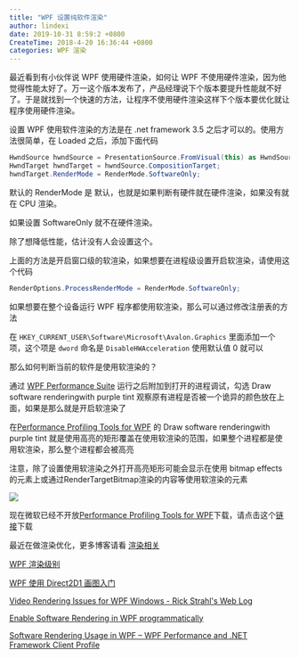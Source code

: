 ```yaml
---
title: "WPF 设置纯软件渲染"
author: lindexi
date: 2019-10-31 8:59:2 +0800
CreateTime: 2018-4-20 16:36:44 +0800
categories: WPF 渲染
---
```


最近看到有小伙伴说 WPF 使用硬件渲染，如何让 WPF 不使用硬件渲染，因为他觉得性能太好了。万一这个版本发布了，产品经理说下个版本要提升性能就不好了。于是就找到一个快速的方法，让程序不使用硬件渲染这样下个版本要优化就让程序使用硬件渲染。

<!--more-->


<!-- 标签：WPF,渲染 -->

设置 WPF 使用软件渲染的方法是在 .net framework 3.5 之后才可以的。使用方法很简单，在 Loaded 之后，添加下面代码

```csharp
HwndSource hwndSource = PresentationSource.FromVisual(this) as HwndSource;
HwndTarget hwndTarget = hwndSource.CompositionTarget;
hwndTarget.RenderMode = RenderMode.SoftwareOnly;
```

默认的 RenderMode 是 默认，也就是如果判断有硬件就在硬件渲染，如果没有就在 CPU 渲染。

如果设置 SoftwareOnly 就不在硬件渲染。

除了想降低性能，估计没有人会设置这个。

上面的方法是开启窗口级的软渲染，如果想要在进程级设置开启软渲染，请使用这个代码

```csharp
RenderOptions.ProcessRenderMode = RenderMode.SoftwareOnly; 
```

如果想要在整个设备运行 WPF 程序都使用软渲染，那么可以通过修改注册表的方法

在 `HKEY_CURRENT_USER\Software\Microsoft\Avalon.Graphics` 里面添加一个项，这个项是 `dword` 命名是 `DisableHWAcceleration` 使用默认值 0 就可以

那么如何判断当前的软件是使用软渲染的？

通过 [WPF Performance Suite](https://docs.microsoft.com/en-us/previous-versions/aa969767(v=vs.110) ) 运行之后附加到打开的进程调试，勾选 Draw software renderingwith purple tint 观察原有进程是否被一个诡异的颜色放在上面，如果是那么就是开启软渲染了

在[Performance Profiling Tools for WPF](https://docs.microsoft.com/en-us/previous-versions/aa969767(v=vs.110) ) 的 Draw software renderingwith purple tint 就是使用高亮的矩形覆盖在使用软渲染的范围，如果整个进程都是使用软渲染，那么整个进程都会被高亮

注意，除了设置使用软渲染之外打开高亮矩形可能会显示在使用 bitmap effects 的元素上或通过RenderTargetBitmap渲染的内容等使用软渲染的元素

<!-- ![](image/WPF 设置纯软件渲染/WPF 设置纯软件渲染0.png) -->

![](http://image.acmx.xyz/lindexi%2F201937185522636)

现在微软已经不开放[Performance Profiling Tools for WPF](https://docs.microsoft.com/en-us/previous-versions/aa969767(v=vs.110) )下载，请点击这个[链接](https://download.microsoft.com/download/A/6/A/A6AC035D-DA3F-4F0C-ADA4-37C8E5D34E3D/setup/WinSDKPerformanceToolKit_amd64/wpt_x64.msi)下载

最近在做渲染优化，更多博客请看 [渲染相关](https://blog.lindexi.com/post/%E6%B8%B2%E6%9F%93.html )

[WPF 渲染级别](https://blog.lindexi.com/post/WPF-%E6%B8%B2%E6%9F%93%E7%BA%A7%E5%88%AB.html )

[WPF 使用 Direct2D1 画图入门](https://blog.lindexi.com/post/WPF-%E4%BD%BF%E7%94%A8-Direct2D1-%E7%94%BB%E5%9B%BE%E5%85%A5%E9%97%A8.html )

[Video Rendering Issues for WPF Windows - Rick Strahl's Web Log](https://weblog.west-wind.com/posts/2017/Feb/13/Video-Rendering-Issues-for-WPF-Windows )

[Enable Software Rendering in WPF programmatically](https://codeblitz.wordpress.com/2010/09/15/enable-software-rendering-in-wpf-programmatically/ )

[Software Rendering Usage in WPF – WPF Performance and .NET Framework Client Profile](https://blogs.msdn.microsoft.com/jgoldb/2010/06/22/software-rendering-usage-in-wpf/ )

